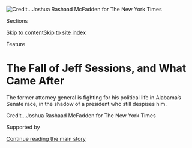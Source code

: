 <div id="app">

<div>

<div>

<div>

</div>

<div data-aria-hidden="false">

<div id="site-content" data-role="main">

<div>

<div class="css-1aor85t" style="opacity:0.000000001;z-index:-1;visibility:hidden">

<div class="css-1hqnpie">

<div class="css-epjblv">

<span class="css-z6pdnw">The Fall of Jeff Sessions, and What Came
After</span>

</div>

<div class="css-k008qs">

<div class="css-1iwv8en">

<span class="css-18z7m18"></span>

<div>

<div>

</div>

</div>

</div>

<span class="css-1n6z4y">https://nyti.ms/3ghzX33</span>

<div class="css-1705lsu">

<div class="css-4xjgmj">

<div class="css-4skfbu" data-role="toolbar" data-aria-label="Social Media Share buttons, Save button, and Comments Panel with current comment count" data-testid="share-tools">

  - 
  - 
  - 
  - 
    
    <div class="css-6n7j50">
    
    </div>

  - 
  - 

</div>

</div>

</div>

</div>

</div>

</div>

<div class="css-11qgg8s">

</div>

<div id="fullBleedHeaderContent">

<div class="css-1mre5cn">

![<span class="css-ach9cc e1z0qqy90" itemprop="copyrightHolder"><span class="css-1ly73wi e1tej78p0">Credit...</span><span><span>Joshua
Rashaad McFadden for The New York
Times</span></span></span>](https://static01.graylady3jvrrxbe.onion/images/2020/07/05/magazine/05mag-sessions-07/05mag-sessions-07-articleLarge.jpg?quality=75&auto=webp&disable=upscale)

</div>

<div class="css-hy7cq4">

<div class="css-6cn7ki">

<div class="NYTAppHideMasthead css-1bcu9v6 e1suatyy0">

<div class="section css-1o1qe8k e1suatyy2">

<div class="css-cu5p7t er09x8g0">

<div class="css-6n7j50">

</div>

<span class="css-1dv1kvn">Sections</span>

[Skip to content](#site-content)[Skip to site index](#site-index)

</div>

<div class="css-10698na e1huz5gh0">

</div>

</div>

</div>

Feature

<div class="css-1sojcmr ehdk2mb0">

# The Fall of Jeff Sessions, and What Came After

</div>

The former attorney general is fighting for his political life in
Alabama’s Senate race, in the shadow of a president who still despises
him.

</div>

</div>

<div class="css-nwzfg5 e1gnum310">

<span class="css-1f9pvn2 magazine"></span><span class="css-ach9cc e1z0qqy90" itemprop="copyrightHolder"><span class="css-1ly73wi e1tej78p0">Credit...</span><span><span>Joshua
Rashaad McFadden for The New York Times</span></span></span>

</div>

<div id="sponsor-wrapper" class="css-1hyfx7x">

<div id="sponsor-slug" class="css-19vbshk">

Supported by

</div>

[Continue reading the main
story](#after-sponsor)

<div id="sponsor" class="ad sponsor-wrapper" style="text-align:center;height:100%;display:block">

</div>

<div id="after-sponsor">

</div>

</div>

<div class="css-1fl1393 e1gnum311">

<div class="css-18e8msd">

<div class="css-vp77d3 epjyd6m0">

<div class="css-1baulvz">

By [<span class="css-1baulvz last-byline" itemprop="name">Elaina
Plott</span>](https://www.nytimes3xbfgragh.onion/by/elaina-plott)

</div>

</div>

  - 
    
    <div class="css-1ea1lzw e16638kd2">
    
    Published June 30, 2020Updated July 14,
    2020
    
    </div>

  - 
    
    <div class="css-4xjgmj">
    
    <div class="css-pvvomx" data-role="toolbar" data-aria-label="Social Media Share buttons, Save button, and Comments Panel with current comment count" data-testid="share-tools">
    
      - 
      - 
      - 
      - 
        
        <div class="css-6n7j50">
        
        </div>
    
      - 
      - 
    
    </div>
    
    </div>

</div>

</div>

</div>

<div class="section meteredContent css-1r7ky0e" name="articleBody" itemprop="articleBody">

<div class="audioFigureHeading">

### Listen to This Article

<span class="css-16qbtva">Audio Recording by Audm</span>

</div>

<div class="css-qe9gm7">

<div>

</div>

</div>

<div class="css-1fanzo5 StoryBodyCompanionColumn">

<div class="css-53u6y8">

*To hear more audio stories from publishers like The New York Times,
download* *[Audm for iPhone or
Android](https://www.audm.com/?utm_source=nytmag&utm_medium=embed&utm_campaign=outcast_jeff_sessions).*

<span class="css-ggqk20 ethc9we0">F</span>or several months before he
fired [Jeff
Sessions](https://www.nytimes3xbfgragh.onion/2020/07/14/us/politics/Election-primary-runoff-results.html),
Donald Trump had telegraphed that his attorney general would leave
following the 2018 midterm elections. Still, Justice Department aides
were surprised when the call came quite literally the next morning. At
about 10 a.m., on Nov. 7, a few of them gathered in Sessions’s
fifth-floor office as John Kelly, then Trump’s chief of staff, delivered
the news. Sessions asked Kelly if he could at least hold off until the
end of the week. Kelly said he could not; it was either resign now, or
await a presidential tweet. So Sessions’s communications director pulled
out her phone and tapped out a statement from the notes she prepared the
day before, just in case. “Thank you for the opportunity, Mr.
President,” it concluded. Two aides grabbed it off the printer and
carried it to the West Wing.

The previous three years had transpired for Jeff Sessions like a
malarial dream. There he was in early 2016, beaming from the campaign
stage in the Huntsville, Ala., suburb of Madison before a crowd of more
than 10,000, Trump’s prized opening act, extolling the inception of a
“movement.” There he was one year later in his dream job at the
Justice Department, one gear shy of skipping as he zagged through the
corridors of the West Wing, greeting old campaign and congressional
acquaintances as they settled into their quarters, “like a kid in a
candy store,” one former White House official recalled. And there he
was, just 22 days after his confirmation, issuing [the terse statement
recusing
himself](https://www.nytimes3xbfgragh.onion/2017/03/02/us/politics/jeff-sessions-russia-trump-investigation-democrats.html)
from any investigation his department might undertake into charges that
Russia had interfered in the 2016 presidential election — the action
that would send the dream spiraling into still weirder territory.

</div>

</div>

<div class="css-79elbk" data-testid="photoviewer-wrapper">

<div class="css-z3e15g" data-testid="photoviewer-wrapper-hidden">

</div>

<div class="css-1a48zt4 ehw59r15" data-testid="photoviewer-children">

![<span class="css-i48y28 e13ogyst0" data-aria-hidden="true">Jeff
Sessions in March 2017 announcing his recusal from any investigations
into the 2016 presidential
election.</span><span class="css-ach9cc e1z0qqy90" itemprop="copyrightHolder"><span class="css-1ly73wi e1tej78p0">Credit...</span><span>Nicholas
Kamm/Agence France-Presse, via Getty
Images</span></span>](https://static01.graylady3jvrrxbe.onion/images/2020/07/05/magazine/05mag-sessions-08/05mag-sessions-08-articleLarge.jpg?quality=75&auto=webp&disable=upscale)

</div>

</div>

<div class="css-1fanzo5 StoryBodyCompanionColumn">

<div class="css-53u6y8">

It had all happened with astonishing speed: the reports, in January
2017, that counterintelligence agents were investigating communications
between Michael Flynn, Trump’s national security adviser, and the
Russian ambassador, Sergei Kislyak; Trump’s conversation with the F.B.I.
director, James Comey, six days after Sessions’s confirmation in which
Trump suggested Comey drop the investigation; the revelation that
Sessions, too, had met with Kislyak during the campaign, despite his
claims during his confirmation hearings, under oath, that he had not. On
March 2, Sessions appeared as briefly as possible before reporters to
announce that he would be recusing himself from the looming Russia
investigation. It was what virtually all Democrats, and some
Republicans, in Congress believed he should have done. It also left
Sessions a dead man walking in the halls of the White House that he had
so recently skipped through, the unwitting protagonist of the era’s most
vivid cautionary tale about crossing Donald Trump.

</div>

</div>

<div class="css-1fanzo5 StoryBodyCompanionColumn">

<div class="css-53u6y8">

It was in his hour of darkness, after his firing, that Sessions received
a call from Trent Lott. The former Republican senator from Mississippi
knew something about unceremonious downfalls, his tenure as Senate
majority leader cut short in 2002 following a toast to the past
presidential aspirations of one Strom Thurmond. (“If the rest of the
country” had voted for Thurmond in 1948, when he ran on the
pro-segregation Dixiecrat ticket, Lott said, “we wouldn’t have had all
these problems over all these years, either.”) But Lott had rebounded
with ease, slinking back into Senate leadership before exiting politics
on his own terms and settling into the life of a lobbyist. He had since
acted as a kind of life coach for Senate friends — Kit Bond of Missouri,
the late Arlen Specter of Pennsylvania — who were considering what might
come after public service, and he suggested Sessions come by his office
for a talk.

When he did, Lott gave Sessions a copy of a visual aid he put together
several years earlier called “The Wheel of Fortune.” The wheel, Lott
told me, had a series of “spokes,” all of which represent things you
might do upon leaving politics. You could join a law firm\! Give
speeches\! Write a book\! Many lawmakers became professors or sat on
corporate boards. Lott walked Sessions through the pros and cons of
each. And so Sessions left K Street that day encouraged anew by the wide
world before him.

The problem was that, as he commenced to spin the proverbial wheel as
advised, the wide world only seemed to narrow. Much of 2019 unfurled for
Sessions in a series of small indignities, a continual reminder that
Trump’s disfavor could cast its shadow over even a man who won his
fourth Senate term entirely unopposed. According to three people
familiar with the matter, shortly after leaving the Justice Department,
Sessions entered talks to join the law firm Maynard Cooper & Gale, which
was founded in Birmingham, Ala. With a longtime friend of Sessions’s
pulling for him on the inside, the deal seemed all but done. But
ultimately, the firm’s leadership decided against bringing him in, the
news of which was broken to Sessions over dinner at Charlie Palmer’s in
Washington. “People at Maynard obviously respect Jeff,” said one person
with direct knowledge of the decision, speaking on the condition of
anonymity. “But I don’t think, given the manner in which he left” the
Justice Department, “he could make the business case for how the work
would follow.” (A spokeswoman for Maynard Cooper confirmed it had been
in talks with Sessions, but declined further comment.)

Another heave of the wheel. Sessions considered starting a think tank,
an institution that would endeavor to lend a scholarly heft to the
right-wing populism that he had long espoused and that was now
co-defined with Trump, but he was unable to find financing for the
project. At one point, he agreed to meet with agents about writing a
book about the Trump agenda, but decided against it.

</div>

</div>

<div class="css-1fanzo5 StoryBodyCompanionColumn">

<div class="css-53u6y8">

One spoke still beckoned. “And I have to confess, you know,” Lott
recalled, “without being asked, I said, ‘Let me just say right here at
the beginning: I hope that you will not think about running again for
the Senate. It’s just not what it used to be.’”

**On a recent** June afternoon, after a long day of running for the
Senate, Jeff Sessions retired to a corner booth at a Ruby Tuesday in the
south Alabama town of Bay Minette. He wore a blue-and-white gingham
button shirt and gray slacks. His eyes were a touch bloodshot and
bleary. He ordered a glass of peach tea and, for the second time that
day, dessert. “I don’t know when I’ve had a pineapple upside-down cake,”
he mused to the waitress, studying the menu. “I don’t have to eat all of
it, do I?”

The day, his first on the nonvirtual campaign trail since March, began
at Mac and Jerry’s, a homespun breakfast spot in Robertsdale, where
Sessions seemed pleasantly surprised by the modest crowd awaiting him.
Ducking in from the rain, he placed his hands on his hips and looked
around for one private moment, like a birthday celebrant who couldn’t
quite believe his guests had shown. “At least three people, maybe four,
said: ‘Our whole family voted for you,’” he told me at Ruby Tuesday. “I
like to hear that.”

Opportunities for affirmation had been few since Sessions, who is now
73, declared his candidacy for his old Senate seat last November.
Despite early polls that showed him as the favorite, Sessions did not
anticipate an easy primary. The field was wide, and he hoped in part to
outspend his way to the top before moving on to what would likely be a
race in name only against Doug Jones, the Democrat who won a special
election for the seat in 2017. Instead, Sessions finished a narrow
second in the primary and, per Alabama’s election rules, advanced to a
runoff against the former Auburn University football coach Tommy
Tuberville. The spread of the coronavirus delayed the election until
July 14. Polls have since showed Sessions trailing his opponent by as
many as 20
points.

</div>

</div>

<div class="css-79elbk" data-testid="photoviewer-wrapper">

<div class="css-z3e15g" data-testid="photoviewer-wrapper-hidden">

</div>

<div class="css-1a48zt4 ehw59r15" data-testid="photoviewer-children">

<div class="css-1xdhyk6 erfvjey0">

<span class="css-1ly73wi e1tej78p0">Image</span>

<div class="css-zjzyr8">

<div data-testid="lazyimage-container" style="height:257.77777777777777px">

</div>

</div>

</div>

<span class="css-i48y28 e13ogyst0" data-aria-hidden="true">Sessions
campaigning in Alabama in
February.</span><span class="css-ach9cc e1z0qqy90" itemprop="copyrightHolder"><span class="css-1ly73wi e1tej78p0">Credit...</span><span>Vasha
Hunt/Associated Press</span></span>

</div>

</div>

<div class="css-1fanzo5 StoryBodyCompanionColumn">

<div class="css-53u6y8">

Sessions can probably thank Trump for this. The president remains more
popular in Alabama than in virtually any other state, and on March 10,
he endorsed Tuberville in a pair of tweets, calling him a “REAL LEADER.”
He has been increasingly vocal in his contempt for his former attorney
general, a contempt that seems to have only sharpened with time. “Jeff,
you had your chance & you blew it,” Trump tweeted in late May. “Recused
yourself ON DAY ONE (you never told me of a problem), and ran for the
hills. You had no courage & ruined many lives.” There had been flashes
of life for Sessions in recent weeks; a few surveys, and Sessions’s
internal polling, showed him closing the gap with Tuberville. Even so,
he is still running behind a political novice in a Republican primary
runoff for a seat he held for two decades, the loss of which would be
tantamount to his final consignment to the political abyss.

*[\[How Alabama’s Senate Primary Became a Trump Loyalty
Contest\]](https://www.nytimes3xbfgragh.onion/2020/02/10/magazine/alabama-republican-primary-senate.html)*

Before voters, Sessions’s voice can seem vaguely strained, flecked with
irritation, even, when unwinding the events of the past four years. It
is not so much that he is tired of rehashing his decision to recuse
himself, the D.O.J. regulations and whatnot that required it, though
undoubtedly that is part of it. Rather, he seems cosmically bewildered
as to how he got to this point: fighting for his political life just as
the Republican base appears more in thrall than ever to his brand of
conservatism, fielding questions about his loyalty to a president who
found acceptance in the G.O.P. establishment largely through Sessions.

</div>

</div>

<div class="css-1fanzo5 StoryBodyCompanionColumn">

<div class="css-53u6y8">

If many elected Republicans ultimately came to support Trump out of
convenience or opportunism or fear, Sessions was — is — a true believer.
The Republican Party, and even Trump’s own administration, are littered
with those who, when talking to reporters, squirm to telegraph their
*great personal distaste* for the MAGA enterprise. Not Sessions. Today,
when cornered in Capitol corridors by reporters, most G.O.P. lawmakers
profess ignorance as to Trump’s latest social-media activity. But unlike
the bulk of his former colleagues, the gentleman from Alabama saw the
tweet. He probably loved it too.

Even in his exile, perhaps no one is as eager as Sessions to hold forth
on why he likes Trump, why his party — why the *country* — so
desperately needs him. Nearly every tangent in our two-hour conversation
eventually arrived at this view. At one point, we were discussing
Syria’s descent into anarchy over the past decade. “A banker I know
from Greece,” Sessions said, “he said you could go to Aleppo, you could
do business deals, you could even buy whiskey. Cross Assad, you’re in
big trouble, but you could do business” before the Arab Spring. “He
said, ‘There’s a difference between freedom and democracy. You need to
understand this.’”

Sessions continued: “And you know who we want to run Syria? Assad. We
are hoping that somehow he can get back in control. And there was no
terrorism, no ISIS when he ran the place.” (ISIS emerged in Syria under
Bashar al-Assad’s rule, which, while diminished, is ongoing.) “He’d kill
’em. And if you didn’t cross him, he wouldn’t kill you. And he protected
Christians; they were a part of his coalition.”

Sessions referred back to an earlier moment in the conversation, when I
asked him how he considered his support of Trump from the standpoint of
his faith as an evangelical Christian. “You asked how Christians could
support Trump,” he said. Consider Egypt’s Christian minority under
president Abdel Fattah el-Sisi, he said: “It’s not a democracy — he’s a
strongman, tough man, but he promised to protect them. And they believed
him, because they didn’t want the Muslim Brotherhood taking over Egypt.
Because they knew they’d be vulnerable. They chose to support somebody
that would protect them. And that’s basically what the Christians in the
United States did. They felt they were under attack, and the strong guy
promised to defend them. And he has.”

This reminded Sessions of the events of three days earlier, when U.S.
Park Police tear-gassed protesters in Washington to make way for Trump
as he[strode to the front of St. John’s
Church](https://www.nytimes3xbfgragh.onion/2020/06/02/us/politics/trump-walk-lafayette-square.html),
the basement of which was set on fire by rioters the night before.
Stopping before the cameras, Trump held up a Bible. (“Is that your
Bible?” one reporter asked. “It’s a Bible,” Trump responded.) “He came
out there with that Bible,” Sessions said, pausing briefly to giggle,
“and so all the Episcopal bishops said: ‘Ohhh\! Horrible\!’ You know?
But this was a defender of the faith.” He continued in a faux tone of
dismay: “ ‘Ohhh, his heart’s not right. He shouldn’t have held that
Bible up. …’ Oh, that’s malarkey.” Sessions rolled his eyes. “Just a
bunch of socialist leftists.”

Here, then, was the central paradox of Sessions’s plight. In ethos and
in substance, Sessions had long harbored the presentiments of Trumpism.
On immigration, trade and policing, the dusted-off rhetoric of “law and
order,” his stamp on the president’s administration remains indelible.
And yet no figure has been more totally cast out of Trump’s
orbit.

</div>

</div>

<div class="css-79elbk" data-testid="photoviewer-wrapper">

<div class="css-z3e15g" data-testid="photoviewer-wrapper-hidden">

</div>

<div class="css-1a48zt4 ehw59r15" data-testid="photoviewer-children">

<div class="css-1xdhyk6 erfvjey0">

<span class="css-1ly73wi e1tej78p0">Image</span>

<div class="css-zjzyr8">

<div data-testid="lazyimage-container" style="height:255.84444444444446px">

</div>

</div>

</div>

<span class="css-i48y28 e13ogyst0" data-aria-hidden="true">Sessions
sitting before the Senate Judiciary Committee after being nominated for
a U.S. District Court judgeship by President Reagan in
1986.</span><span class="css-ach9cc e1z0qqy90" itemprop="copyrightHolder"><span class="css-1ly73wi e1tej78p0">Credit...</span><span>Terry
Ashe/The LIFE Images Collection, via Getty Images</span></span>

</div>

</div>

<div class="css-1fanzo5 StoryBodyCompanionColumn">

<div class="css-53u6y8">

**It was Washington’s** early rejection of Sessions that kindled his
political career to begin with. In 1986, Ronald Reagan nominated
Sessions, then a United States Attorney, to a federal district judgeship
in Alabama. During his confirmation hearings before the Senate Judiciary
Committee, a black assistant U.S. attorney testified that Sessions had
once called him “boy” (which Sessions denied) and said the Ku Klux Klan
was “OK until I found out they smoked pot” (which Sessions said was a
joke). Senators also questioned [Sessions about his prosecution of three
black civil rights activists, including Albert Turner
Jr.](https://www.nytimes3xbfgragh.onion/2017/01/09/magazine/the-voter-fraud-case-jeff-sessions-lost-and-cant-escape.html),
a former aide to Martin Luther King Jr. who helped lead the march from
Selma to Montgomery, for voter fraud in 1985. (After the judge threw out
several counts, the jury acquitted all three on the rest.) Coretta Scott
King and other civil rights leaders accused Sessions of having
deliberately targeted the defendants, and she urged against his
confirmation.

Sessions denied claims of unfair targeting and still stands by the case.
But taken together, the accusations were enough to make him the first
federal district court nominee in more than 30 years not to be
confirmed. And denying Sessions the critical vote needed to advance his
cause to the Senate floor was the Democratic senior senator from his own
state, Howell Heflin.

As for the events that followed, Sessions would never confess to
something so uncouth as revenge. But in 1996, when Heflin announced his
retirement, and Sessions announced his intentions not just to succeed
him, but, upon election, to vie for appointment to the very Judiciary
Committee that had spurned him, Sessions could not suppress a stray grin
when asked to reflect on the chance of it all. “I don’t know that
‘vindication’ is the word,” he told The Montgomery Advertiser as he
settled into his new office, taking a seat for the first time in
Heflin’s old chair, at Heflin’s old desk. “But there is a sense that
life is a wonderful thing and things do work out in the end if you keep
your head up and try to do right.”

Sessions often told reporters at the start of his Senate career that he
had no intention of being a “potted plant” while in office. He made the
most of his coveted seat on the Judiciary Committee — where he would
eventually serve as ranking member — occasionally asking judicial
nominees: “Are you a member of the American Civil Liberties Union, or
have you ever been?” Nineteen years before [the Senate majority leader
Mitch McConnell blocked Merrick Garland’s nomination to the Supreme
Court](https://www.nytimes3xbfgragh.onion/2016/03/17/us/politics/supreme-court-merrick-garland-senate.html),
Sessions tried to upend Garland’s confirmation to the U.S. Court of
Appeals for the District of Columbia on the grounds that the seat itself
was a “rip-off” to the taxpayer — exasperating even the committee’s
Republican chairman, Orrin Hatch of Utah, who snapped at Sessions for
“playing politics with
judges.”

</div>

</div>

<div class="css-79elbk" data-testid="photoviewer-wrapper">

<div class="css-z3e15g" data-testid="photoviewer-wrapper-hidden">

</div>

<div class="css-1a48zt4 ehw59r15" data-testid="photoviewer-children">

<div class="css-1xdhyk6 erfvjey0">

<span class="css-1ly73wi e1tej78p0">Image</span>

<div class="css-zjzyr8">

<div data-testid="lazyimage-container" style="height:253.91111111111113px">

</div>

</div>

</div>

<span class="css-i48y28 e13ogyst0" data-aria-hidden="true">Sessions with
Mitch McConnell on the Senate Judiciary Committee in
2001.</span><span class="css-ach9cc e1z0qqy90" itemprop="copyrightHolder"><span class="css-1ly73wi e1tej78p0">Credit...</span><span>Scott
J. Ferrell/Congressional Quarterly, via Getty Images</span></span>

</div>

</div>

<div class="css-1fanzo5 StoryBodyCompanionColumn">

<div class="css-53u6y8">

But it was immigration that preoccupied Sessions above all else. He
fulminated about it in his floor speeches, often delivered on Friday
afternoons when most of his colleagues had long since flown home for the
weekend. In 2007, he led the opposition to George W. Bush’s attempt at
immigration reform, calling it “no illegal alien left behind.” In 2013,
as ranking member of the Senate Budget Committee, he called on
Republicans to quash the so-called Gang of Eight’s bipartisan
immigration bill in favor of a “humble and honest populism.” “The same
set of G.O.P. strategists, lobbyists and donors who have always favored
a proposal like the Gang of Eight immigration bill argue that the great
lesson of the 2012 election is that the G.O.P. needs to push for
immediate amnesty and a drastic surge in low-skill immigration,” he
wrote in a
[memo](https://www.washingtonexaminer.com/weekly-standard/sessions-to-republicans-gop-elite-view-on-immigration-is-nonsense).
“This is nonsense.”

For these tirades, Sessions was largely written off by his colleagues as
a backbencher with fringe views and little influence. He earned admirers
in the conservative media, however, such as Laura Ingraham and Michelle
Malkin. National Review deemed him “[Amnesty’s Worst
Enemy](https://www.nationalreview.com/2014/08/amnestys-worst-enemy-eliana-johnson/).”
On the matters of refugees, civil rights and prison reform, “you knew
exactly who he was,” said Al Franken, the former Democratic senator from
Minnesota, who was friendly with Sessions during his tenure. “I mean, he
took some really strange stances.”

</div>

</div>

<div class="css-1fanzo5 StoryBodyCompanionColumn">

<div class="css-53u6y8">

And then, finally, those stances met their moment — and their candidate.
Perhaps more than anything else in his political life, Sessions
treasures having been the first senator to endorse Trump, in February
2016. He traveled the country as the Trump campaign’s national-security
chairman, forming what felt like a preordained relationship with the man
he was certain God planned to use for good. He helped craft the
campaign’s immigration platform and advised Trump on whom to select as
his running mate. His devotion was so total that, when Trump won,
Sessions was a “shoo-in” for whatever cabinet position he wanted,
according to a former senior White House official who helped lead the
transition. Attorney general was his one
request.

</div>

</div>

<div class="css-79elbk" data-testid="photoviewer-wrapper">

<div class="css-z3e15g" data-testid="photoviewer-wrapper-hidden">

</div>

<div class="css-1a48zt4 ehw59r15" data-testid="photoviewer-children">

<div class="css-1xdhyk6 erfvjey0">

<span class="css-1ly73wi e1tej78p0">Image</span>

<div class="css-zjzyr8">

<div data-testid="lazyimage-container" style="height:257.77777777777777px">

</div>

</div>

</div>

<span class="css-i48y28 e13ogyst0" data-aria-hidden="true">Sessions at
Madison City Stadium, where he publicly endorsed then-candidate Donald
Trump on Feb. 28, 2016, in Madison,
Ala.</span><span class="css-ach9cc e1z0qqy90" itemprop="copyrightHolder"><span class="css-1ly73wi e1tej78p0">Credit...</span><span>Taylor
Hill/WireImage, via Getty Images</span></span>

</div>

</div>

<div class="css-1fanzo5 StoryBodyCompanionColumn">

<div class="css-53u6y8">

**“Well, I’ll say** this,” Sessions told me: “I was surprised at how
comfortable I felt about being attorney general.”

Sessions told me he was moved by the chance to act on his and Trump’s
shared belief that the police were “demoralized” during the Obama years.
“I said, ‘We’re going to embrace this as our mission, we’re going to
*back* the police and we’re going to *reduce* crime.’” He began laying
the groundwork for a zero-tolerance policy for illegal immigration, a
crackdown on MS-13 gang members and a rollback of the civil rights
agenda advanced through the Justice Department during the Obama years.
But these efforts were still in their infancy when, in March 2017, he
made his fateful decision.

As Sessions still maintains, he believed that in recusing himself, he
was doing what anyone in his position would have been obligated to do.
“There’s one term that he used to use a lot,” recalled Rod Rosenstein,
who served as deputy attorney general under Sessions: “ ‘regular order.’
And what he meant by that was, let’s make sure we figure out what the
rules are, and let’s make sure we’re following the rules, and let’s make
sure we’re not getting distracted by inappropriate political
considerations.”

But it was in the aftermath of his recusal that White House officials,
particularly those who had not worked on the campaign, were suddenly
enlightened to Trump’s capacity for rage. “It was really the first time
I think any of us had ever seen him really blow up,” the former official
recalled. “He was frustrated with press coverage of crowd sizes — yes,
he was angry about that — but he had never really raised his voice or
shouted. But I remember him really laying into McGahn” — Don McGahn,
then the White House counsel — “and *shouting*. It was very much like:
‘How did you let this happen? How did this \[expletive\] happen?’”

At the time, Sessions had a small collection of friends and former
colleagues in the White House, including Stephen K. Bannon, the chief
executive of Trump’s campaign and then his chief strategist in the
administration, who has called Sessions his mentor and once pushed him
to run for president. Bannon, as well as Reince Priebus, then the chief
of staff, got in touch with Sessions and advised him to make himself
scarce for a while, to lie low until Trump’s attentions inevitably
shifted elsewhere.

</div>

</div>

<div class="css-1fanzo5 StoryBodyCompanionColumn">

<div class="css-53u6y8">

But for once, they didn’t. For a time, Trump kept his frustrations off
Twitter, his fixation on what he called “the ultimate betrayal”
manifesting itself in venting sessions with aides instead. Officials
recalled how, after Robert Mueller’s appointment as special counsel,
meetings about any number of unrelated issues were derailed the moment
Trump glanced at the television and saw a chyron related to the Russia
investigation.

Even some aides who agreed with Sessions’s decision found themselves
sympathizing with the president’s view that the existential terror of
the Mueller investigation would never have emerged were it not for
Sessions. (“I would have put him at the border if I’d known,” Trump
would often mutter, referring to the Department of Homeland Security. “I
would have put him at the border.”) More awkward for these aides was the
digression into mockery of Sessions that sometimes followed. Trump would
deride his accent — the slow drawl, the fact that he often paused for
several seconds, sometimes midconversation, to think through his next
words. Sessions also has a tendency to raise slightly up and down on the
balls of his feet while standing and talking, a small tic onto which
Trump gleefully latched.

Sessions’s defenders in such moments were few. Bannon, who considered
Sessions to be Trump’s most effective ally from a policy standpoint,
says he would try to press his case, to no avail. Some senators,
including Lindsey Graham, stressed to Trump that Sessions had had no
choice. Altogether silent, however, was Stephen Miller, a former
Sessions aide turned Trump adviser who by now had emerged as an
influential force in the White House, advancing the
immigration-restriction agenda he and Sessions shared. Officials I spoke
with had the impression that Miller at first retained affection for his
former boss, even if he disagreed with Sessions’s decision to recuse
himself. Nevertheless, “he was never going to get caught defending the
guy,” a second former White House official said. “He never wanted Trump
to view him as a ‘Sessions guy,’ and so whenever it came up, he just
wouldn’t talk. Sometimes it even seemed like he’d find a way to leave
the room.”

This appeared to stem in part from Jared Kushner’s example. Trump’s
son-in-law despised Sessions, who came to be the chief opponent of
Kushner’s vision for criminal-justice reform, and at least once referred
to him to colleagues as a racist. It was Miller’s correct understanding
early on that an alliance with Kushner was the ticket to longevity in
Trump’s White House. But as Bannon pointed out to me: “Stephen Miller
and the rest of the immigration gang would have gotten zero done were it
not for what Sessions did at D.O.J.”

Indeed, during the first two years of Trump’s presidency, Sessions was
arguably more successful than anyone else in Trump’s cabinet in
advancing the president’s professed goals. If anything, Sessions told
me, his only regret was not more forcefully advocating them. He
recounted the
[outrage](https://www.nytimes3xbfgragh.onion/2018/06/15/us/sessions-bible-verse-romans.html)
over his use of Scripture to defend border agents [separating migrant
children from their
families](https://www.nytimes3xbfgragh.onion/2019/07/16/magazine/immigration-department-of-homeland-security.html),
calling it “totally ridiculous.” “I was right about that,” he said. “I
wish I’d fought it.” Then, in a disturbing, guttural voice, he mocked
much of the nation’s reaction: “Nooooo, this is a poor child\! They just
want a job\!” From law enforcement to immigration to the war on drugs,
Sessions’s conviction that the Obama administration had coddled
criminals motivated much of his agenda. And unlike many of the
president’s appointees, Sessions “actually understood what the levers
of power were to effect change,” said Vanita Gupta, who led the Civil
Rights Division during Obama’s second term. “So he was actually pretty
effective at killing big areas of some of the highest-profile work the
Civil Rights Division had been
doing.”

</div>

</div>

<div class="css-79elbk" data-testid="photoviewer-wrapper">

<div class="css-z3e15g" data-testid="photoviewer-wrapper-hidden">

</div>

<div class="css-1a48zt4 ehw59r15" data-testid="photoviewer-children">

<div class="css-1xdhyk6 erfvjey0">

<span class="css-1ly73wi e1tej78p0">Image</span>

<div class="css-zjzyr8">

<div data-testid="lazyimage-container" style="height:257.77777777777777px">

</div>

</div>

</div>

<span class="css-i48y28 e13ogyst0" data-aria-hidden="true">Sessions at
the White House in 2018 during a meeting hosted by President Trump on
sanctuary
cities.</span><span class="css-ach9cc e1z0qqy90" itemprop="copyrightHolder"><span class="css-1ly73wi e1tej78p0">Credit...</span><span>Manuel
Balce Ceneta/Associated Press</span></span>

</div>

</div>

<div class="css-1fanzo5 StoryBodyCompanionColumn">

<div class="css-53u6y8">

Sessions reversed an Obama-era policy that specified protections for
transgender workers against discrimination under the Civil Rights Act of
1964. Under Sessions, the department also filed briefs in support of
states fighting court orders to curb potential voting rights
infringements such as voter-ID laws. On his last day in office, Sessions
formalized a policy that made it harder for the Justice Department to
enter into consent decrees with local governments — policing reforms
enforced by a federal judge, which were a cornerstone of Barack Obama’s
police-reform agenda and central to the role the federal government
played in police-brutality cases in Ferguson, Mo., Baltimore and
elsewhere.

</div>

</div>

<div class="css-1fanzo5 StoryBodyCompanionColumn">

<div class="css-53u6y8">

The mantra was: “Back to the men and women in blue,” Sessions told me.
“The police had been demoralized. There was all the Obama — there’s a
riot, and he has a beer at the White House with some criminal, to listen
to him. Wasn’t having a beer with the police officers. So we said,
‘We’re on your side. We’ve got your back, you got our thanks.’”
(Asked whether this was a confused reference to the [meeting Obama had
with the scholar Henry Louis Gates
Jr.](https://www.nytimes3xbfgragh.onion/interactive/2020/02/03/magazine/henry-louis-gates-jr-interview.html),
who had been wrongfully arrested entering his own home, and the police
officer involved in the arrest, a Sessions spokesman declined to
elaborate.)

Sessions seemed annoyed when I asked if he would support measures to
reform law enforcement if he were re-elected. “I *suppose* we could do a
survey about police —” he began. He paused for nine seconds and sighed,
slumping slightly against the booth. “And see how they — whether their
training is at the highest level or not.” A few minutes later he
returned to the subject: “I think you should probably have some money
for actually training for riots,” he said. “That’s what really needs to
be done. Not tell the police, ‘If you were just more *sensitive*, riots
wouldn’t occur.’”

He called Secretary of Defense Mark Esper “immature” for
[saying](https://www.nytimes3xbfgragh.onion/2020/06/03/us/politics/esper-milley-trump-protest.html)
he did not support Trump’s threat, amid the nationwide protests
following George Floyd’s death, to invoke the Insurrection Act, which
allows a president to domestically deploy military troops to restore
order. “Who cares what he thinks?” Sessions said. “The president can ask
for his advice, or not ask for it. There’s one commander in chief of the
United States military, Mr. Secretary. Not Esper.” It was every civil
servant’s duty, he went on, to obey his or her commander with
enthusiasm, or quit. “Who do you think runs this country?”

**One theory holds** that Sessions’s extreme fealty to the president
was, in fact, what prolonged his problems with him. Sessions was willing
to endure Trump’s personal derision in order to realize their shared
vision for the country. Trump, on the other hand, seemed unnerved that
anyone’s policy goals could outweigh their pride. And so with every
sunny response to his insults, Trump’s disdain for Sessions deepened.
“So many people in the White House thought the way to build a better
relationship with Trump was just to agree with him on everything and
praise him to the hilt and be sycophantic and plug those gaping
insecurities that fuel his narcissism,” the first former White House
official said. “When the reality is that once you actually give in to
him like that, he detests you for it.” (The White House did not respond
to multiple requests for comment.)

That dynamic has continued to plague Sessions in Alabama, where many
Republican voters will brook no dissent of Trump but also question a man
who appears disinclined to defend his own honor. On May 22, after Trump
excoriated Sessions yet again on Twitter (“Alabama, do not trust Jeff
Sessions. He let our Country down”), Sessions decided, for the first
time, to push back. “Look, I know your anger, but recusal was required
by law. I did my duty & you’re damn fortunate I did,” Sessions tweeted.
“It protected the rule of law & resulted in your exoneration. Your
personal feelings don’t dictate who Alabama picks as their senator, the
people of Alabama do.” All told, one campaign aide told me, the
composition of the tweet involved perhaps a dozen advisers and
approximately 100 emails.

Sessions’s former colleagues, caught up in their own delicate dances
with Trump, apparently see little upside to encouraging Sessions
publicly, or even discussing their friendship with him. Of the many
Republican senators I reached out to for this article, only Richard
Shelby, Sessions’s old colleague in Alabama’s Senate delegation, agreed
to talk. “I think Alabama would do well by sending him back, but you
know, that’s ultimately up to the people,” Shelby told me. “We’ll see
what happens in July. I have no idea.”

In the past four months, meanwhile, Trump and Tuberville have spoken
frequently by phone, sometimes as often as twice a week. In mid-June,
Tuberville joined the president on Air Force One when it landed in
Dallas. When we spoke at Ruby Tuesday, Sessions acknowledged
Tuberville’s appeal. College-football coaches, particularly in the
Southeastern Conference, know how to pitch, how to sit in a living room
with a skeptical recruit and his family and sell them on a future. And
Tuberville’s pitch now, as Sessions, describing one recent campaign ad,
characterizes it, is as follows: “ ‘I support Donald Trump. God sent
Donald Trump, and I’m going up there and I’m going to do something. I’m
strong; I yelled at the referee.’” (Tuberville’s ad used a clip of him,
in his Auburn days, berating an official on the field.) “Well, people
like that. That’s a Trump — a Trump *thing*.”

</div>

</div>

<div class="css-1fanzo5 StoryBodyCompanionColumn">

<div class="css-53u6y8">

But in Sessions’s eyes, Tuberville is poised to be yet another
Republican who claims to support Trump in public while actively working
against Trumpism. Congress is full of them now, Sessions says, lawmakers
nursing an “ideological obsession” with free markets and free trade and
open borders. “Like Tommy Tuberville says, ‘I’m 100 percent free market,
I don’t believe in tariffs. …’ There are a lot of Republican senators
that believe that. Some of ’em have probably *said* it. Most of them are
too devious and gutless to say it.”

“Our moral duty is to citizens of the U.S.,” Sessions said, picking up
the theme again later in the conversation. “Nation-states are *not*
gone, they’re not out of date. America is not an *idea*, Paul Ryan —
it’s a nation.” He began to bang his fists as he spoke, sending the
silverware and ice in his peach tea aquiver. “It’s a *secular
nation-state.* It has” — another bang —
“*rules*.”

</div>

</div>

<div style="max-width:100%;margin:0 auto">

<div class="css-17dprlf" data-id="100000007212977" data-slug="05mag-sessions-PQ" style="max-width:600px">

</div>

</div>

<div class="css-1fanzo5 StoryBodyCompanionColumn">

<div class="css-53u6y8">

I had pointed out earlier that Trump’s hatred of Sessions stemmed from
Sessions’s following the rules. “Well, he’s not a lawyer — he’s a doer,”
Sessions replied. “I knew that when I signed on. But he’s been
law-and-order for the most part, about supporting police.”

“You get to pick and choose in what areas?” I ventured.

“I didn’t expect him to be perfect. Nobody’s perfect. He’s new to
Washington; he’s not a lawyer. He has less confidence in this legal
system than I do, I’ll acknowledge that.”

“Did you think he had confidence in you?” I asked.

“Mm-hmm,” Sessions said. He paused to eat a forkful of pineapple cake.
“He thinks what was done to him was wrong, and he thinks I could have
stopped it. And he’s not interested in details.” He blotted his mouth
with a napkin and laughed.

**Sessions’s current** existential tremors are not limited to regret for
losing the president. Trump’s show of force in Washington in early June,
and the police crackdowns on protesters in cities across the country,
were a maximal expression of the law-and-order vision advanced by
Sessions. But as the nation reckons with that vision, it is difficult to
deduce any great rallying around it; even Republicans voters, who
broadly do not support the Black Lives Matter movement, are more likely
to support it now than they were before the protests following George
Floyd’s death, according to recent polling. Trump left Sessions, yes,
but there seems about the candidate a dim unease that his country may
have left him, too.

</div>

</div>

<div class="css-1fanzo5 StoryBodyCompanionColumn">

<div class="css-53u6y8">

And so, having spent the past hour and a half recounting scenes from his
life that perhaps did not make sense to him, he suddenly seemed anxious
to anchor himself in the few that still did. Toward the end of the
conversation, he commenced upon recollections of Camden, Ala., where he
grew up. “It was an idyllic period,” he said. “Sort of a window. End of
an age.”

I had driven to Camden the week before, a Black Belt town of some 2,000
people just off the Alabama River. When I arrived, I met Fleet
Hollinger, a childhood friend of Sessions’s. In his black pickup, a
heavy rain thrashing against the windshield, we steered through the
sliver of downtown where the two movie theaters once stood, where,
Hollinger recalled, you could catch a Gene Autry double feature for a
dime. About 10 miles down the road was the Sessions family home, the
slightly pitched roof and kerosene heater and mildew creeping up the
front-porch screen. There was Bell’s Landing Presbyterian, est. 1819,
behind which his parents are buried. For Sessions and his friends,
summer Sundays began with the morning service there and ended in the
swimming hole nearby. “Nobody didn’t really have anything, but we didn’t
know it,” Hollinger said. “We were happy like we were.”

As Sessions tells it, life in Camden was ordered and disciplined and
dependable. No wheels of fortune spinning in the wind. He careened from
one reminiscence to the next — going barefoot to school, the beautiful
Beth Jones, Miss Watson’s trigonometry class. At one point, his
communications director had nudged him to wrap up. But 20 minutes later,
Sessions was still there, seemingly in a daze, plucking at footnotes
from a past life. “It was segregated,” he acknowledged, “so we had
those, we had advantages from … ” He trailed off. “I don’t know, I don’t
know,” he said, his voice barely above a mumble, trying to articulate
what had made that time so singular. “I’m at a loss, actually. I haven’t
quite got — figured that out yet.”

He seemed quietly desperate to reaffirm the conviction borne out of his
upbringing, that in politics as in Eagle Scouts, there is still regular
order, and all things work together for the good of those who follow it.
“Like, well, a federal retirement will pay me just about as much as
being a senator,” he said. “I’ve got 10 grandchildren and they’re all
doing well. I’ve got a home in Alabama, a place in the country to hide
out in if I need to. How much better can it get than this?”

“So I don’t care what they say,” he went on. Then, with a faint laugh:
“Sometimes I don’t.”

</div>

</div>

</div>

<div>

</div>

<div>

</div>

<div>

</div>

<div>

<div id="bottom-wrapper" class="css-1ede5it">

<div id="bottom-slug" class="css-l9onyx">

Advertisement

</div>

[Continue reading the main
story](#after-bottom)

<div id="bottom" class="ad bottom-wrapper" style="text-align:center;height:100%;display:block;min-height:90px">

</div>

<div id="after-bottom">

</div>

</div>

</div>

</div>

</div>

## Site Index

<div>

</div>

## Site Information Navigation

  - [© <span>2020</span> <span>The New York Times
    Company</span>](https://help.nytimes3xbfgragh.onion/hc/en-us/articles/115014792127-Copyright-notice)

<!-- end list -->

  - [NYTCo](https://www.nytco.com/)
  - [Contact
    Us](https://help.nytimes3xbfgragh.onion/hc/en-us/articles/115015385887-Contact-Us)
  - [Work with us](https://www.nytco.com/careers/)
  - [Advertise](https://nytmediakit.com/)
  - [T Brand Studio](http://www.tbrandstudio.com/)
  - [Your Ad
    Choices](https://www.nytimes3xbfgragh.onion/privacy/cookie-policy#how-do-i-manage-trackers)
  - [Privacy](https://www.nytimes3xbfgragh.onion/privacy)
  - [Terms of
    Service](https://help.nytimes3xbfgragh.onion/hc/en-us/articles/115014893428-Terms-of-service)
  - [Terms of
    Sale](https://help.nytimes3xbfgragh.onion/hc/en-us/articles/115014893968-Terms-of-sale)
  - [Site
    Map](https://spiderbites.nytimes3xbfgragh.onion)
  - [Help](https://help.nytimes3xbfgragh.onion/hc/en-us)
  - [Subscriptions](https://www.nytimes3xbfgragh.onion/subscription?campaignId=37WXW)

</div>

</div>

</div>

</div>
